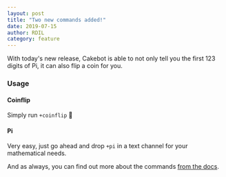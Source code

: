 ```yaml
---
layout: post
title: "Two new commands added!"
date: 2019-07-15
author: RDIL
category: feature
---
```


With today's new release, Cakebot is able to not only tell you the first 123 digits of Pi, it can also flip a coin for you.

### Usage

#### Coinflip

Simply run `+coinflip` :money_with_wings:

#### Pi

Very easy, just go ahead and drop `+pi` in a text channel for your mathematical needs.

And as always, you can find out more about the commands [from the docs](../commands.md#fun).
